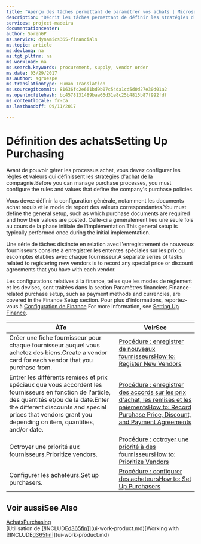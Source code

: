```yaml
---
title: "Aperçu des tâches permettant de paramétrer vos achats | Microsoft Docs"
description: "Décrit les tâches permettant de définir les stratégies d'approvisionnement de votre compagnie et de déterminer vos processus d'achat."
services: project-madeira
documentationcenter: 
author: SorenGP
ms.service: dynamics365-financials
ms.topic: article
ms.devlang: na
ms.tgt_pltfrm: na
ms.workload: na
ms.search.keywords: procurement, supply, vendor order
ms.date: 03/29/2017
ms.author: sgroespe
ms.translationtype: Human Translation
ms.sourcegitcommit: 81636fc2e661bd9b07c54da1cd5d0d27e30d01a2
ms.openlocfilehash: bc4578131489baa66d31e8c25b4815b87f992fdf
ms.contentlocale: fr-ca
ms.lasthandoff: 09/11/2017

---
```

# <a name="setting-up-purchasing"></a><span data-ttu-id="aa11f-103">Définition des achats</span><span class="sxs-lookup"><span data-stu-id="aa11f-103">Setting Up Purchasing</span></span>
<span data-ttu-id="aa11f-104">Avant de pouvoir gérer les processus achat, vous devez configurer les règles et valeurs qui définissent les stratégies d'achat de la compagnie.</span><span class="sxs-lookup"><span data-stu-id="aa11f-104">Before you can manage purchase processes, you must configure the rules and values that define the company's purchase policies.</span></span>

<span data-ttu-id="aa11f-105">Vous devez définir la configuration générale, notamment les documents achat requis et le mode de report des valeurs correspondantes.</span><span class="sxs-lookup"><span data-stu-id="aa11f-105">You must define the general setup, such as which purchase documents are required and how their values are posted.</span></span> <span data-ttu-id="aa11f-106">Celle-ci a généralement lieu une seule fois au cours de la phase initiale de l'implémentation.</span><span class="sxs-lookup"><span data-stu-id="aa11f-106">This general setup is typically performed once during the initial implementation.</span></span>

<span data-ttu-id="aa11f-107">Une série de tâches distincte en relation avec l'enregistrement de nouveaux fournisseurs consiste à enregistrer les ententes spéciales sur les prix ou escomptes établies avec chaque fournisseur.</span><span class="sxs-lookup"><span data-stu-id="aa11f-107">A separate series of tasks related to registering new vendors is to record any special price or discount agreements that you have with each vendor.</span></span>

<span data-ttu-id="aa11f-108">Les configurations relatives à la finance, telles que les modes de règlement et les devises, sont traitées dans la section Paramètres financiers.</span><span class="sxs-lookup"><span data-stu-id="aa11f-108">Finance-related purchase setup, such as payment methods and currencies, are covered in the Finance Setup section.</span></span> <span data-ttu-id="aa11f-109">Pour plus d'informations, reportez-vous à [Configuration de Finance](finance-setup-finance.md).</span><span class="sxs-lookup"><span data-stu-id="aa11f-109">For more information, see [Setting Up Finance](finance-setup-finance.md).</span></span>

| <span data-ttu-id="aa11f-110">À</span><span class="sxs-lookup"><span data-stu-id="aa11f-110">To</span></span> | <span data-ttu-id="aa11f-111">Voir</span><span class="sxs-lookup"><span data-stu-id="aa11f-111">See</span></span> |
| --- | --- |
| <span data-ttu-id="aa11f-112">Créer une fiche fournisseur pour chaque fournisseur auquel vous achetez des biens.</span><span class="sxs-lookup"><span data-stu-id="aa11f-112">Create a vendor card for each vendor that you purchase from.</span></span> |[<span data-ttu-id="aa11f-113">Procédure : enregistrer de nouveaux fournisseurs</span><span class="sxs-lookup"><span data-stu-id="aa11f-113">How to: Register New Vendors</span></span>](purchasing-how-register-new-vendors.md) |
| <span data-ttu-id="aa11f-114">Entrer les différents remises et prix spéciaux que vous accordent les fournisseurs en fonction de l'article, des quantités et/ou de la date.</span><span class="sxs-lookup"><span data-stu-id="aa11f-114">Enter the different discounts and special prices that vendors grant you depending on item, quantities, and/or date.</span></span> |[<span data-ttu-id="aa11f-115">Procédure : enregistrer des accords sur les prix d'achat, les remises et les paiements</span><span class="sxs-lookup"><span data-stu-id="aa11f-115">How to: Record Purchase Price, Discount, and Payment Agreements</span></span>](purchasing-how-record-purchase-price-discount-payment-agreements.md) |
| <span data-ttu-id="aa11f-116">Octroyer une priorité aux fournisseurs.</span><span class="sxs-lookup"><span data-stu-id="aa11f-116">Prioritize vendors.</span></span> |[<span data-ttu-id="aa11f-117">Procédure : octroyer une priorité à des fournisseurs</span><span class="sxs-lookup"><span data-stu-id="aa11f-117">How to: Prioritize Vendors</span></span>](purchasing-how-prioritize-vendors.md) |
| <span data-ttu-id="aa11f-118">Configurer les acheteurs.</span><span class="sxs-lookup"><span data-stu-id="aa11f-118">Set up purchasers.</span></span> |[<span data-ttu-id="aa11f-119">Procédure : configurer des acheteurs</span><span class="sxs-lookup"><span data-stu-id="aa11f-119">How to: Set Up Purchasers</span></span>](purchasing-how-setup-purchasers.md) |

## <a name="see-also"></a><span data-ttu-id="aa11f-120">Voir aussi</span><span class="sxs-lookup"><span data-stu-id="aa11f-120">See Also</span></span>
[<span data-ttu-id="aa11f-121">Achats</span><span class="sxs-lookup"><span data-stu-id="aa11f-121">Purchasing</span></span>](purchasing-manage-purchasing.md)  
<span data-ttu-id="aa11f-122">[Utilisation de [!INCLUDE[d365fin](includes/d365fin_md.md)]](ui-work-product.md)</span><span class="sxs-lookup"><span data-stu-id="aa11f-122">[Working with [!INCLUDE[d365fin](includes/d365fin_md.md)]](ui-work-product.md)</span></span>

